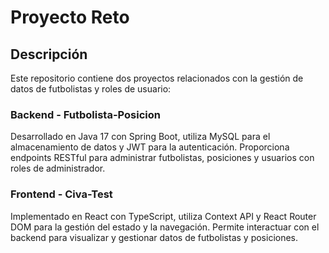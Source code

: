 # Proyecto Reto

## Descripción
Este repositorio contiene dos proyectos relacionados con la gestión de datos de futbolistas y roles de usuario:

### Backend - Futbolista-Posicion
Desarrollado en Java 17 con Spring Boot, utiliza MySQL para el almacenamiento de datos y JWT para la autenticación. Proporciona endpoints RESTful para administrar futbolistas, posiciones y usuarios con roles de administrador.

### Frontend - Civa-Test
Implementado en React con TypeScript, utiliza Context API y React Router DOM para la gestión del estado y la navegación. Permite interactuar con el backend para visualizar y gestionar datos de futbolistas y posiciones.
